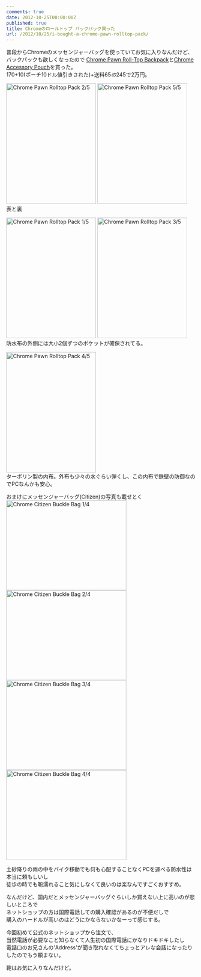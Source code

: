 ```yaml
---
comments: true
date: 2012-10-25T00:00:00Z
published: true
title: Chromeのロールトップ バックパック買った
url: /2012/10/25/i-bought-a-chrome-pawn-rolltop-pack/
---
```


普段からChromeのメッセンジャーバッグを使っていてお気に入りなんだけど、  
バックパックも欲しくなったので [Chrome Pawn Roll-Top Backpack](http://www.chromebagsstore.com/bags/packs/pawn-rolltop-pack.html "Chrome Pawn Roll-Top Backpack | Chrome Industries")と[Chrome Accessory Pouch](http://www.chromebagsstore.com/bags/accessories/accessory-pouch.html "Chrome Accessory Pouch | Chrome Industries")を買った。  
$170+$10(ポーチ10ドル値引きされた)+送料$65の$245で2万円。  

<a href="http://www.flickr.com/photos/ebith/8121760755/" title="Chrome Pawn Rolltop Pack 2/5 by Ebith, on Flickr"><img src="http://farm9.staticflickr.com/8324/8121760755_912e254605_n.jpg" width="239" height="320" alt="Chrome Pawn Rolltop Pack 2/5"></a>
<a href="http://www.flickr.com/photos/ebith/8121956238/" title="Chrome Pawn Rolltop Pack 5/5 by Ebith, on Flickr"><img src="http://farm9.staticflickr.com/8470/8121956238_184936630e_n.jpg" width="239" height="320" alt="Chrome Pawn Rolltop Pack 5/5"></a>  
表と裏  

<a href="http://www.flickr.com/photos/ebith/8121776998/" title="Chrome Pawn Rolltop Pack 1/5 by Ebith, on Flickr"><img src="http://farm9.staticflickr.com/8187/8121776998_6ec42977c5_n.jpg" width="239" height="320" alt="Chrome Pawn Rolltop Pack 1/5"></a>
<a href="http://www.flickr.com/photos/ebith/8121761479/" title="Chrome Pawn Rolltop Pack 3/5 by Ebith, on Flickr"><img src="http://farm9.staticflickr.com/8473/8121761479_c7c2762433_n.jpg" width="239" height="320" alt="Chrome Pawn Rolltop Pack 3/5"></a>  
防水布の外側には大小2個ずつのポケットが確保されてる。  

<a href="http://www.flickr.com/photos/ebith/8121777694/" title="Chrome Pawn Rolltop Pack 4/5 by Ebith, on Flickr"><img src="http://farm9.staticflickr.com/8188/8121777694_be5bd534ca_n.jpg" width="239" height="320" alt="Chrome Pawn Rolltop Pack 4/5"></a>  
ターポリン製の内布。外布も少々の水ぐらい弾くし、この内布で鉄壁の防御なのでPCなんかも安心。

おまけにメッセンジャーバッグ(Citizen)の写真も載せとく  
<a href="http://www.flickr.com/photos/ebith/8121778014/" title="Chrome Citizen Buckle Bag 1/4 by Ebith, on Flickr"><img src="http://farm9.staticflickr.com/8055/8121778014_7dcc2c72e8_n.jpg" width="320" height="239" alt="Chrome Citizen Buckle Bag 1/4"></a>
<a href="http://www.flickr.com/photos/ebith/8121762445/" title="Chrome Citizen Buckle Bag 2/4 by Ebith, on Flickr"><img src="http://farm9.staticflickr.com/8055/8121762445_5e7d38c7eb_n.jpg" width="320" height="239" alt="Chrome Citizen Buckle Bag 2/4"></a>  
<a href="http://www.flickr.com/photos/ebith/8121762795/" title="Chrome Citizen Buckle Bag 3/4 by Ebith, on Flickr"><img src="http://farm9.staticflickr.com/8465/8121762795_c16a33f76a_n.jpg" width="320" height="239" alt="Chrome Citizen Buckle Bag 3/4"></a>
<a href="http://www.flickr.com/photos/ebith/8121763073/" title="Chrome Citizen Buckle Bag 4/4 by Ebith, on Flickr"><img src="http://farm9.staticflickr.com/8044/8121763073_3feb1cc725_n.jpg" width="320" height="239" alt="Chrome Citizen Buckle Bag 4/4"></a>

土砂降りの雨の中をバイク移動でも何も心配することなくPCを運べる防水性は本当に頼もしいし  
徒歩の時でも鞄濡れること気にしなくて良いのは楽なんですごくおすすめ。  

なんだけど、国内だとメッセンジャーバッグぐらいしか買えない上に高いのが悲しいところで  
ネットショップの方は国際電話しての購入確認があるのが不便だしで  
購入のハードルが高いのはどうにかならないかなーって感じする。

今回初めて公式のネットショップから注文で、  
当然電話が必要なこと知らなくて人生初の国際電話にかなりドキドキしたし  
電話口のお兄さんの'Address'が聞き取れなくてちょっとアレな会話になったりしたのでもう頼まない。  

鞄はお気に入りなんだけど。

